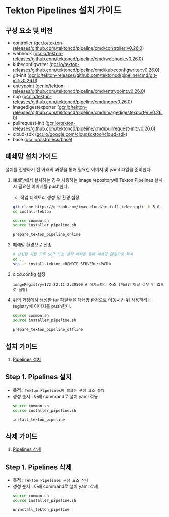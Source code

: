 # Tekton Pipelines 설치 가이드

## 구성 요소 및 버전
* controller ([gcr.io/tekton-releases/github.com/tektoncd/pipeline/cmd/controller:v0.26.0](https://console.cloud.google.com/gcr/images/tekton-releases/global/github.com/tektoncd/pipeline/cmd/controller@sha256:db1d486fac10b1eca6d7b8daf4764a15f8c70e67961457c73d8c04964a3e4929/details?tab=info))
* webhook ([gcr.io/tekton-releases/github.com/tektoncd/pipeline/cmd/webhook:v0.26.0](https://console.cloud.google.com/gcr/images/tekton-releases/global/github.com/tektoncd/pipeline/cmd/webhook@sha256:79cf8b670ab008d605362641443648d9ac0ff247f1f943bb4d5209716a9b49fa/details?tab=info))
* kubeconfigwriter ([gcr.io/tekton-releases/github.com/tektoncd/pipeline/cmd/kubeconfigwriter:v0.26.0](https://console.cloud.google.com/gcr/images/tekton-releases/global/github.com/tektoncd/pipeline/cmd/kubeconfigwriter@sha256:a4471a7ef4bdec4b4f4d08c20df0b762140142701c1197e1f57eca10b741db3a/details?tab=info))
* git-init ([gcr.io/tekton-releases/github.com/tektoncd/pipeline/cmd/git-init:v0.26.0](https://console.cloud.google.com/gcr/images/tekton-releases/global/github.com/tektoncd/pipeline/cmd/git-init@sha256:8a5ed01f5a0684a90a2f42d247a10a2274f974759562329b200abaed4a804508/details?tab=info))
* entrypoint ([gcr.io/tekton-releases/github.com/tektoncd/pipeline/cmd/entrypoint:v0.26.0](https://console.cloud.google.com/gcr/images/tekton-releases/global/github.com/tektoncd/pipeline/cmd/entrypoint@sha256:6a99fea33bb3dd1c20a16837cd88af0a120ba699c3f3e18ea9338fba78387556/details?tab=info))
* nop ([gcr.io/tekton-releases/github.com/tektoncd/pipeline/cmd/nop:v0.26.0](https://console.cloud.google.com/gcr/images/tekton-releases/global/github.com/tektoncd/pipeline/cmd/nop@sha256:8c6a241f71b54c39c001c94128013e6abd8693c64aa1231f1d19b2e50f57d3af/details?tab=info))
* imagedigestexporter ([gcr.io/tekton-releases/github.com/tektoncd/pipeline/cmd/imagedigestexporter:v0.26.0](https://console.cloud.google.com/gcr/images/tekton-releases/global/github.com/tektoncd/pipeline/cmd/imagedigestexporter@sha256:92a090944f89a679bb3632ae1b8c8afa30ef5a9eb7d4a3bdbca6f13967db8d3d/details?tab=info))
* pullrequest-init ([gcr.io/tekton-releases/github.com/tektoncd/pipeline/cmd/pullrequest-init:v0.26.0](https://console.cloud.google.com/gcr/images/tekton-releases/global/github.com/tektoncd/pipeline/cmd/pullrequest-init@sha256:1ab4207300c431f2098e6f6cbdb3fd6c8058900bbf06b398f159668419903b68/details?tab=info))
* cloud-sdk ([gcr.io/google.com/cloudsdktool/cloud-sdk](https://console.cloud.google.com/gcr/images/google.com:cloudsdktool/GLOBAL/cloud-sdk@sha256:27b2c22bf259d9bc1a291e99c63791ba0c27a04d2db0a43241ba0f1f20f4067f/details?tab=info))
* base ([gcr.io/distroless/base](https://console.cloud.google.com/gcr/images/distroless/global/base@sha256:4bd9d1ead94de3799035f7d92ba38e4061a1ab2de13e5755c7bf082eccf6afe7/details?tab=info))

## 폐쇄망 설치 가이드
설치를 진행하기 전 아래의 과정을 통해 필요한 이미지 및 yaml 파일을 준비한다.
1. 폐쇄망에서 설치하는 경우 사용하는 image repository에 Tekton Pipelines 설치 시 필요한 이미지를 push한다.
    * 작업 디렉토리 생성 및 환경 설정
   ```bash
   git clone https://github.com/tmax-cloud/install-tekton.git -b 5.0 --single-branch
   cd install-tekton
   
   source common.sh
   source installer_pipeline.sh
    
   prepare_tekton_pipeline_online
   ```

2. 폐쇄망 환경으로 전송
   ```bash
   # 생성된 파일 모두 SCP 또는 물리 매체를 통해 폐쇄망 환경으로 복사
   cd ..
   scp -r install-tekton <REMOTE_SERVER>:<PATH>
   ``` 

3. cicd.config 설정
   ```config
   imageRegistry=172.22.11.2:30500 # 레지스트리 주소 (폐쇄망 아닐 경우 빈 값으로 설정)
   ```

4. 위의 과정에서 생성한 tar 파일들을 폐쇄망 환경으로 이동시킨 뒤 사용하려는 registry에 이미지를 push한다.
   ```bash
   source common.sh
   source installer_pipeline.sh
   
   prepare_tekton_pipeline_offline
   ```

## 설치 가이드
1. [Pipelines 설치](#step-1-pipelines-설치)

## Step 1. Pipelines 설치
* 목적 : `Tekton Pipelines에 필요한 구성 요소 설치`
* 생성 순서 : 아래 command로 설치 yaml 적용
   ```bash
   source common.sh
   source installer_pipeline.sh
  
   install_tekton_pipeline 
   ```


## 삭제 가이드
1. [Pipelines 삭제](#step-1-pipelines-삭제)

## Step 1. Pipelines 삭제
* 목적 : `Tekton Pipelines 구성 요소 삭제`
* 생성 순서 : 아래 command로 설치 yaml 삭제
   ```bash
   source common.sh
   source installer_pipeline.sh
  
   uninstall_tekton_pipeline 
   ```
